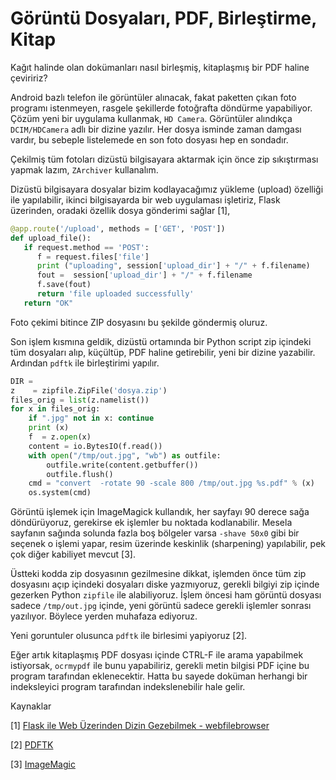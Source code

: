 # Görüntü Dosyaları, PDF, Birleştirme, Kitap

Kağıt halinde olan dokümanları nasıl birleşmiş, kitaplaşmış bir PDF
haline çeviririz?

Android bazlı telefon ile görüntüler alınacak, fakat paketten çıkan
foto programı istenmeyen, rasgele şekillerde fotoğrafta döndürme
yapabiliyor. Çözüm yeni bir uygulama kullanmak, `HD Camera`.
Görüntüler alındıkça `DCIM/HDCamera` adlı bir dizine yazılır.
Her dosya isminde zaman damgası vardır, bu sebeple listelemede en
son foto dosyası hep en sondadır.

Çekilmiş tüm fotoları dizüstü bilgisayara aktarmak için önce zip
sıkıştırması yapmak lazım, `ZArchiver` kullanalım.

Dizüstü bilgisayara dosyalar bizim kodlayacağımız yükleme (upload)
özelliği ile yapılabilir, ikinci bilgisayarda bir web uygulaması
işletiriz, Flask üzerinden, oradaki özellik dosya gönderimi sağlar
[1],

```python
@app.route('/upload', methods = ['GET', 'POST'])
def upload_file():
   if request.method == 'POST':
      f = request.files['file']
      print ("uploading", session['upload_dir'] + "/" + f.filename)
      fout =  session['upload_dir'] + "/" + f.filename
      f.save(fout)     
      return 'file uploaded successfully'
   return "OK"
```

Foto çekimi bitince ZIP dosyasını bu şekilde göndermiş oluruz.

Son işlem kısmına geldik, dizüstü ortamında bir Python script zip
içindeki tüm dosyaları alıp, küçültüp, PDF haline getirebilir, yeni
bir dizine yazabilir. Ardından `pdftk` ile birleştirimi yapılır.

```python
DIR = 
z    = zipfile.ZipFile('dosya.zip')
files_orig = list(z.namelist())
for x in files_orig:
    if ".jpg" not in x: continue
    print (x)
    f  = z.open(x)
    content = io.BytesIO(f.read())
    with open("/tmp/out.jpg", "wb") as outfile:
        outfile.write(content.getbuffer())
        outfile.flush()        
    cmd = "convert  -rotate 90 -scale 800 /tmp/out.jpg %s.pdf" % (x)
    os.system(cmd)
```

Görüntü işlemek için ImageMagick kullandık, her sayfayı 90 derece sağa
döndürüyoruz, gerekirse ek işlemler bu noktada kodlanabilir. Mesela
sayfanın sağında solunda fazla boş bölgeler varsa `-shave 50x0` gibi
bir seçenek o işlemi yapar, resim üzerinde keskinlik (sharpening)
yapılabilir, pek çok diğer kabiliyet mevcut [3].

Üstteki kodda zip dosyasının gezilmesine dikkat, işlemden önce tüm zip
dosyasını açıp içindeki dosyaları diske yazmıyoruz, gerekli bilgiyi
zip içinde gezerken Python `zipfile` ile alabiliyoruz. İşlem öncesi
ham görüntü dosyası sadece `/tmp/out.jpg` içinde, yeni görüntü sadece
gerekli işlemler sonrası yazılıyor. Böylece yerden muhafaza ediyoruz.

Yeni goruntuler olusunca `pdftk` ile birlesimi yapiyoruz [2]. 

Eğer artık kitaplaşmış PDF dosyası içinde CTRL-F ile arama yapabilmek
istiyorsak, `ocrmypdf` ile bunu yapabiliriz, gerekli metin bilgisi PDF
içine bu program tarafından eklenecektir. Hatta bu sayede doküman
herhangi bir indeksleyici program tarafından indekslenebilir hale
gelir.

Kaynaklar

[1] <a href="2024/06/webfilebrowser.html">Flask ile Web Üzerinden Dizin Gezebilmek - webfilebrowser</a>

[2] <a href="../../2011/12/pdftk.html">PDFTK</a>

[3] <a href="../../2010/08/imagemagick.html">ImageMagic</a>

